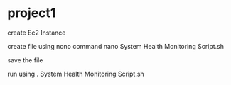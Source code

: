 # project1

create Ec2 Instance

create file using nono command nano System Health Monitoring Script.sh

save the file

run using . System Health Monitoring Script.sh

